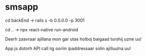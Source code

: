 # smsapp

cd backEnd -> rails s -b 0.0.0.0 -p 3001

cd .. -> npx react-native run-android

Deerh zaavraar ajillana mon gar utas holboj baigaad turshij uzne uu!

App.js dotorh API call iig ooriin ipaddressaar solin ajilluulna uu!
